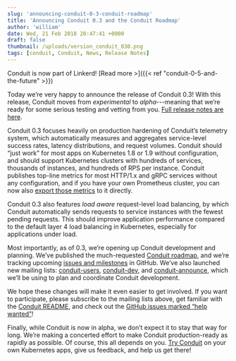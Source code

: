 ```yaml
---
slug: 'announcing-conduit-0-3-conduit-roadmap'
title: 'Announcing Conduit 0.3 and the Conduit Roadmap'
author: 'william'
date: Wed, 21 Feb 2018 20:47:41 +0000
draft: false
thumbnail: /uploads/version_conduit_030.png
tags: [conduit, Conduit, News, Release Notes]
---
```


Conduit is now part of Linkerd! [Read more >]({{< ref
"conduit-0-5-and-the-future" >}})

Today we’re very happy to announce the release of Conduit 0.3! With this release, Conduit moves from _experimental_ to _alpha_---meaning that we’re ready for some serious testing and vetting from you. [Full release notes are here](https://github.com/runconduit/conduit/releases/tag/v0.3.0).

Conduit 0.3 focuses heavily on production hardening of Conduit’s telemetry system, which automatically measures and aggregates service-level success rates, latency distributions, and request volumes. Conduit should “just work” for most apps on Kubernetes 1.8 or 1.9 without configuration, and should support Kubernetes clusters with hundreds of services, thousands of instances, and hundreds of RPS per instance. Conduit publishes top-line metrics for most HTTP/1.x and gRPC services without any configuration, and if you have your own Prometheus cluster, you can now also [export those metrics](https://conduit.io/prometheus) to it directly.

Conduit 0.3 also features _load aware_ request-level load balancing, by which Conduit automatically sends requests to service instances with the fewest pending requests. This should improve application performance compared to the default layer 4 load balancing in Kubernetes, especially for applications under load.

Most importantly, as of 0.3, we’re opening up Conduit development and planning. We’ve published the much-requested [Conduit roadmap](https://conduit.io/roadmap/), and we’re tracking upcoming [issues and milestones](https://github.com/runconduit/conduit/milestones) in GitHub. We’ve also launched new mailing lists: [conduit-users](https://groups.google.com/forum/#!forum/conduit-users), [conduit-dev](https://groups.google.com/forum/#!forum/conduit-dev), and [conduit-announce](https://groups.google.com/forum/#!forum/conduit-announce), which we’ll be using to plan and coordinate Conduit development.

We hope these changes will make it even easier to get involved. If you want to participate, please subscribe to the mailing lists above, get familiar with the [Conduit README](https://github.com/runconduit/conduit/blob/master/README.md), and check out the [GitHub issues marked “help wanted”](https://github.com/runconduit/conduit/issues?q=is%3Aissue+is%3Aopen+label%3A%22help+wanted%22)!

Finally, while Conduit is now in alpha, we don’t expect it to stay that way for long. We’re making a concerted effort to make Conduit production-ready as rapidly as possible. Of course, this all depends on you. [Try Conduit](https://conduit.io/) on your own Kubernetes apps, give us feedback, and help us get there!

